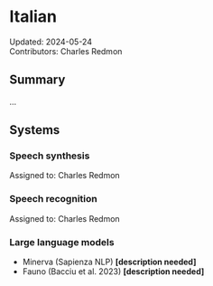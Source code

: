 # Italian

Updated: 2024-05-24  
Contributors: Charles Redmon  

## Summary

...

## Systems

### Speech synthesis
Assigned to: Charles Redmon  


### Speech recognition
Assigned to: Charles Redmon  


### Large language models
- Minerva (Sapienza NLP) **[description needed]**
- Fauno (Bacciu et al. 2023) **[description needed]**



